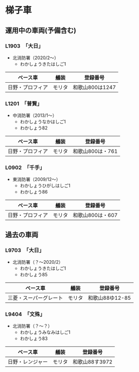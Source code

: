 # 梯子車

## 運用中の車両(予備含む)
### L1903　「大日」
- 北消防署（2020/2〜）
    - わかしょうきたはしご1

| ベース車 | 艤装 | 登録番号 |
| - | - | - |
| 日野・プロフィア | モリタ | 和歌山800は1247 |

### L1201　「普賢」
- 中消防署（2013/1〜）
    - わかしょうなかはしご1
    - わかしょう82

| ベース車 | 艤装 | 登録番号 |
| - | - | - |
| 日野・プロフィア | モリタ | 和歌山800は・761 |

### L0902　「千手」
- 東消防署（2009/12〜）
    - わかしょうひがしはしご1
    - わかしょう86

| ベース車 | 艤装 | 登録番号 |
| - | - | - |
| 日野・プロフィア | モリタ | 和歌山800は・607 |

## 過去の車両
### L9703　「大日」
- 北消防署（？〜2020/2）
    - わかしょうきたはしご1
    - わかしょう85

| ベース車 | 艤装 | 登録番号 |
| - | - | - |
| 三菱・スーパーグレート | モリタ | 和歌山88ゆ12-85 |

### L9404　「文殊」
- 北消防署（？〜？）
    - わかしょうみなみはしご1
    - わかしょう83

| ベース車 | 艤装 | 登録番号 |
| - | - | - |
| 日野・レンジャー | モリタ | 和歌山88す3972 |